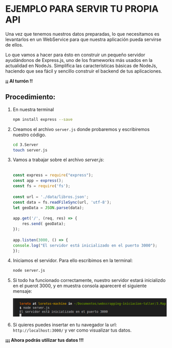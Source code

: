 # EJEMPLO PARA SERVIR TU PROPIA API

Una vez que tenemos nuestros datos preparadas, lo que necesitamos es levantarlos en un WebService para que nuestra aplicación pueda servirse de ellos.

Lo que vamos a hacer para ésto en construir un pequeño servidor ayudándonos de Express.js, uno de los frameworks más usados en la actualidad en NodeJs. Simplifica las características básicas de NodeJs, haciendo que sea fácil y sencillo construir el backend de tus aplicaciones. 

**¡¡ Al turrón !!**

## Procedimiento:

1. En nuestra terminal

    ```sh
    npm install express --save
    ```
2. Creamos el archivo `server.js` donde probaremos y escribiremos nuestro código.

    ```sh
    cd 3.Server
    touch server.js
    ``` 
3. Vamos a trabajar sobre el archivo *server.js*:

    ```javascript

    const express = require("express");
    const app = express();
    const fs = require('fs');

    const url = './data/libros.json';
    const data = fs.readFileSync(url, 'utf-8');
    let geoData = JSON.parse(data);

    app.get('/', (req, res) => {
        res.send( geoData);
    });

    app.listen(3000, () => {
    console.log("El servidor está inicializado en el puerto 3000");
    });

    ```
4. Iniciamos el servidor. Para ello escribimos en la terminal:
    ```sh
    node server.js
    ```
5. Si todo ha funcionado correctamente, nuestro servidor estará inicializdo en el puerot 3000, y en muestra consola apareceré el siguiente mensaje:

    ![server](images/server.png "Servidor inicializado")

6. Si quieres puedes insertar en tu navegador la url: ```http://localhost:3000/``` y ver como visualizar tus datos.


**¡¡¡ Ahora podrás utilizar tus datos !!!**